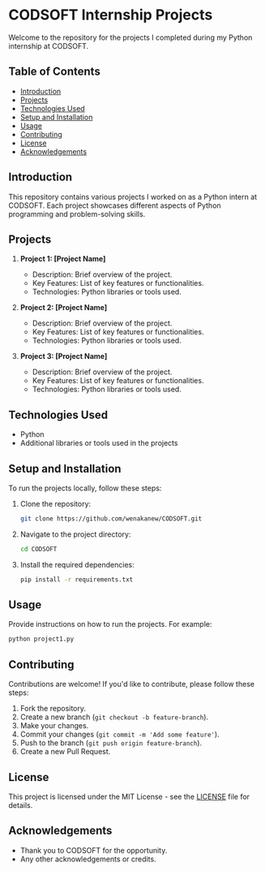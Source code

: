 # CODSOFT Internship Projects

Welcome to the repository for the projects I completed during my Python internship at CODSOFT.

## Table of Contents
- [Introduction](#introduction)
- [Projects](#projects)
- [Technologies Used](#technologies-used)
- [Setup and Installation](#setup-and-installation)
- [Usage](#usage)
- [Contributing](#contributing)
- [License](#license)
- [Acknowledgements](#acknowledgements)

## Introduction
This repository contains various projects I worked on as a Python intern at CODSOFT. Each project showcases different aspects of Python programming and problem-solving skills.

## Projects
1. **Project 1: [Project Name]**
   - Description: Brief overview of the project.
   - Key Features: List of key features or functionalities.
   - Technologies: Python libraries or tools used.

2. **Project 2: [Project Name]**
   - Description: Brief overview of the project.
   - Key Features: List of key features or functionalities.
   - Technologies: Python libraries or tools used.

3. **Project 3: [Project Name]**
   - Description: Brief overview of the project.
   - Key Features: List of key features or functionalities.
   - Technologies: Python libraries or tools used.

## Technologies Used
- Python
- Additional libraries or tools used in the projects

## Setup and Installation
To run the projects locally, follow these steps:

1. Clone the repository:
   ```bash
   git clone https://github.com/wenakanew/CODSOFT.git
   ```
2. Navigate to the project directory:
   ```bash
   cd CODSOFT
   ```
3. Install the required dependencies:
   ```bash
   pip install -r requirements.txt
   ```

## Usage
Provide instructions on how to run the projects. For example:
```bash
python project1.py
```

## Contributing
Contributions are welcome! If you'd like to contribute, please follow these steps:
1. Fork the repository.
2. Create a new branch (`git checkout -b feature-branch`).
3. Make your changes.
4. Commit your changes (`git commit -m 'Add some feature'`).
5. Push to the branch (`git push origin feature-branch`).
6. Create a new Pull Request.

## License
This project is licensed under the MIT License - see the [LICENSE](LICENSE) file for details.

## Acknowledgements
- Thank you to CODSOFT for the opportunity.
- Any other acknowledgements or credits.
